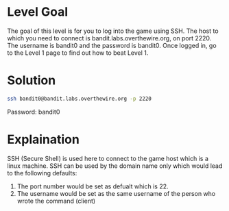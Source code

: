 # Level Goal
The goal of this level is for you to log into the game using SSH. The host to which you need to connect is bandit.labs.overthewire.org, on port 2220. The username is bandit0 and the password is bandit0. Once logged in, go to the Level 1 page to find out how to beat Level 1.

# Solution
 ```Bash
 ssh bandit0@bandit.labs.overthewire.org -p 2220
 ```
 Password: bandit0
 
 # Explaination
 SSH (Secure Shell) is used here to connect to the game host which is a linux machine. 
 SSH can be used by the domain name only which would lead to the following defaults:
 1. The port number would be set as defualt which is 22. 
 2. The username would be set as the same username of the person who wrote the command (client)
